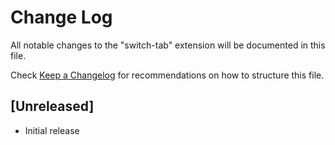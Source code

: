# Change Log

All notable changes to the "switch-tab" extension will be documented in this file.

Check [Keep a Changelog](http://keepachangelog.com/) for recommendations on how to structure this file.

## [Unreleased]

- Initial release